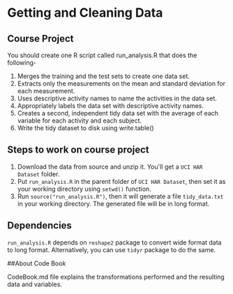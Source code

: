 # Getting and Cleaning Data

## Course Project

You should create one R script called run_analysis.R that does the following-

1. Merges the training and the test sets to create one data set.
2. Extracts only the measurements on the mean and standard deviation for each measurement.
3. Uses descriptive activity names to name the activities in the data set.
4. Appropriately labels the data set with descriptive activity names.
5. Creates a second, independent tidy data set with the average of each variable for each activity and each subject.
6. Write the tidy dataset to disk using write.table()

## Steps to work on course project

1. Download the data from source and unzip it. You'll get a ```UCI HAR Dataset``` folder.
2. Put ```run_analysis.R``` in the parent folder of ```UCI HAR Dataset```, then set it as your working directory using ```setwd()``` function.
3. Run ```source("run_analysis.R")```, then it will generate a file ```tidy_data.txt``` in your working directory. The generated file will be in long format.

## Dependencies

```run_analysis.R``` depends on ```reshape2``` package to convert wide format data to long format. Alternatively, you can use ```tidyr``` package to do the same.

##About Code Book

CodeBook.md file explains the transformations performed and the resulting data and variables.